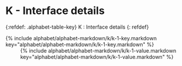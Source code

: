  <div data-role="collapsible" data-inset="false" markdown="1">
 <h1 class="cart-collapsible-div">K - Interface details</h1>

{:refdef: .alphabet-table-key}
K
: Interface details
{: refdef}

<dt markdown='block' >
{% include alphabet/alphabet-markdown/k/k-1-key.markdown key="alphabet/alphabet-markdown/k/k-1-key.markdown" %}
</dt>
<dd markdown='1'>
{% include alphabet/alphabet-markdown/k/k-1-value.markdown key="alphabet/alphabet-markdown/k/k-1-value.markdown" %}
</dd>


 </div>
